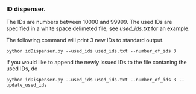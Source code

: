 ### ID dispenser.

The IDs are numbers between 10000 and 99999.
The used IDs are specified in a white space delimeted file, see _used_ids.txt_ for an example.

The following command will print 3 new IDs to standard output.
```
python idDispenser.py --used_ids used_ids.txt --number_of_ids 3
```

If you would like to append the newly issued IDs to the file contaning the used IDs, do
```
python idDispenser.py --used_ids used_ids.txt --number_of_ids 3 --update_used_ids
```
